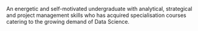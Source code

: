 An energetic and self-motivated undergraduate with analytical, strategical and project management skills who has acquired specialisation courses catering to the growing demand of Data Science.
